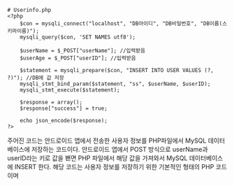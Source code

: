     # Userinfo.php
    <?php
        $con = mysqli_connect("localhost", "DB아이디", "DB비밀번호", "DB이름(스키마이름)");
        mysqli_query($con, 'SET NAMES utf8'); 
        
        $userName = $_POST["userName"]; //입력받음
        $userAge = $_POST["userID"]; //입력받음
    
        $statement = mysqli_prepare($con, "INSERT INTO USER VALUES (?, ?)"); //DB에 값 저장
        mysqli_stmt_bind_param($statement, "ss", $userName, $userID); 
        mysqli_stmt_execute($statement);
    
        $response = array();
        $response["success"] = true;
    
        echo json_encode($response);
    ?> 
주어진 코드는 안드로이드 앱에서 전송한 사용자 정보를 PHP파일에서 MySQL 데이터베이스에 저장하는 코드이다.
안드로이드 앱에서 POST 방식으로 userName과 userID라는 키로 값을 봰면 PHP 파일에서 해당 값을 가져와서 MySQL 데이터베이스에 INSERT 한다.
해당 코드는 사용자 정보를 저장하기 위한 기본적인 형태의 PHP 코드이며
